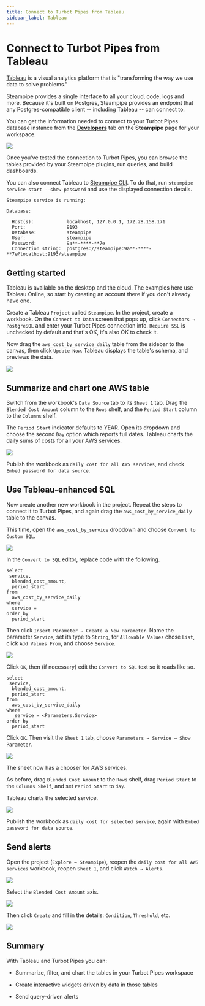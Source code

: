 ```yaml
---
title: Connect to Turbot Pipes from Tableau
sidebar_label: Tableau
---
```


# Connect to Turbot Pipes from Tableau

[Tableau](https://www.tableau.com) is a visual analytics platform that is
"transforming the way we use data to solve problems."

Steampipe provides a single interface to all your cloud, code, logs and more.
Because it's built on Postgres, Steampipe provides an endpoint that any
Postgres-compatible client -- including Tableau -- can connect to.

You can get the information needed to connect to your Turbot Pipes database instance from the **[Developers](/pipes/docs/using/steampipe/developers)** tab on the **Steampipe** page for your workspace.  

![](/images/docs/pipes/steampipe/pipes_steampipe_developer_database.png)

Once you've tested the connection to Turbot Pipes, you can browse the tables
provided by your Steampipe plugins, run queries, and build dashboards.

You can also connect Tableau to [Steampipe CLI](https://steampipe.io/downloads).
To do that, run `steampipe service start --show-password` and use the displayed
connection details.

```
Steampipe service is running:

Database:

  Host(s):            localhost, 127.0.0.1, 172.28.158.171
  Port:               9193
  Database:           steampipe
  User:               steampipe
  Password:           9a**-****-**7e
  Connection string:  postgres://steampipe:9a**-****-**7e@localhost:9193/steampipe
```

## Getting started

Tableau is available on the desktop and the cloud. The examples here use Tableau
Online, so start by creating an account there if you don't already have one.

Create a Tableau `Project` called `Steampipe`. In the project, create a
workbook. On the `Connect to Data` screen that pops up, click
`Connectors → PostgreSQL` and enter your Turbot Pipes connection info.
`Require SSL` is unchecked by default and that's OK, it's also OK to check it.

Now drag the `aws_cost_by_service_daily` table from the sidebar to the canvas,
then click `Update Now`. Tableau displays the table's schema, and previews the
data.

<div style={{"marginTop":"1em", "marginBottom":"1em", "width":"90%"}}>
<img src="/images/docs/pipes/tableau-initial-table-view.jpg" />
</div>

## Summarize and chart one AWS table

Switch from the workbook's `Data Source` tab to its `Sheet 1` tab. Drag the
`Blended Cost Amount` column to the `Rows` shelf, and the `Period Start` column
to the `Columns` shelf.

The `Period Start` indicator defaults to YEAR. Open its dropdown and choose the
second `Day` option which reports full dates. Tableau charts the daily sums of
costs for all your AWS services.

<div style={{"marginTop":"1em", "marginBottom":"1em", "width":"90%"}}>
<img src="/images/docs/pipes/tableau-initial-chart.jpg" />
</div>

Publish the workbook as `daily cost for all AWS services`, and check
`Embed password for data source`.

## Use Tableau-enhanced SQL

Now create another new workbook in the project. Repeat the steps to connect it
to Turbot Pipes, and again drag the `aws_cost_by_service_daily` table to the
canvas.

This time, open the `aws_cost_by_service` dropdown and choose
`Convert to Custom SQL`.

<div style={{"marginTop":"1em", "marginBottom":"1em", "width":"90%"}}>
<img src="/images/docs/pipes/tableau-convert-to-custom-sql.jpg" />
</div>

In the `Convert to SQL` editor, replace code with the following.

```
select
 service,
  blended_cost_amount,
  period_start
from
  aws_cost_by_service_daily
where
  service =
order by
  period_start
```

Then click `Insert Parameter → Create a New Parameter`. Name the parameter
`Service`, set its type to `String`, for `Allowable Values` chose `List`, click
`Add Values From`, and choose `Service`.

<div style={{"marginTop":"1em", "marginBottom":"1em", "width":"60%"}}>
<img src="/images/docs/pipes/tableau-create-parameter.jpg" />
</div>

Click `OK`, then (if necessary) edit the `Convert to SQL` text so it reads like
so.

```
select
 service,
  blended_cost_amount,
  period_start
from
  aws_cost_by_service_daily
where
   service = <Parameters.Service>
order by
  period_start
```

Click `OK`. Then visit the `Sheet 1` tab, choose
`Parameters → Service → Show Parameter`.

<div style={{"marginTop":"1em", "marginBottom":"1em", "width":"90%"}}>
<img src="/images/docs/pipes/tableau-initial-sheet-with-service-dropdown.jpg" />
</div>

The sheet now has a chooser for AWS services.

As before, drag `Blended Cost Amount` to the `Rows` shelf, drag `Period Start`
to the `Columns Shelf`, and set `Period Start` to `day`.

Tableau charts the selected service.

<div style={{"marginTop":"1em", "marginBottom":"1em", "width":"90%"}}>
<img src="/images/docs/pipes/tableau-chart-selected-service.jpg" />
</div>

Publish the workbook as `daily cost for selected service`, again with
`Embed password for data source`.

## Send alerts

Open the project (`Explore → Steampipe`), reopen the
`daily cost for all AWS services` workbook, reopen `Sheet 1`, and click
`Watch → Alerts`.

<div style={{"marginTop":"1em", "marginBottom":"1em", "width":"90%"}}>
<img src="/images/docs/pipes/tableau-initial-watch-alerts.jpg" />
</div>

Select the `Blended Cost Amount` axis.

<div style={{"marginTop":"1em", "marginBottom":"1em", "width":"90%"}}>
<img src="/images/docs/pipes/tableau-select-axis-to-create-alert.jpg" />
</div>

Then click `Create` and fill in the details: `Condition`, `Threshold`, etc.

<div style={{"marginTop":"1em", "marginBottom":"1em", "width":"60%"}}>
<img src="/images/docs/pipes/tableau-create-alert-dialog.jpg" />
</div>

## Summary

With Tableau and Turbot Pipes you can:

- Summarize, filter, and chart the tables in your Turbot Pipes workspace

- Create interactive widgets driven by data in those tables

- Send query-driven alerts
